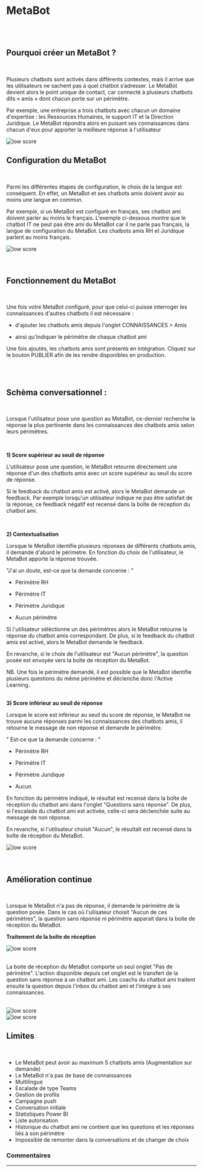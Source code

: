 # MetaBot

 <br />
 <br />

## Pourquoi créer un MetaBot ? 
 <br />

Plusieurs chatbots sont activés dans différents contextes, mais il arrive que les utilisateurs ne sachent pas à quel chatbot s’adresser. 
Le MetaBot devient alors le point unique de contact, car connecté à plusieurs chatbots dits « amis » dont chacun porte sur un périmètre.

Par exemple, une entreprise a trois chatbots avec chacun un domaine d'expertise : les Ressources Humaines, le support IT et la Direction Juridique. Le MetaBot répondra alors en puisant ses connaissances dans chacun d'eux pour apporter la meilleure réponse à l'utilisateur

<div class="image_center">
  <img :src="$withBase('/assets/img/fr/metabot/metabot1.png')" alt="low score">
</div>

## Configuration du MetaBot
 <br />

Parmi les différentes étapes de configuration, le choix de la langue est conséquent. En effet, un MetaBot et ses chatbots amis doivent avoir au moins une langue en commun. 

Par exemple, si un MetaBot est configuré en français, ses chatbot ami doivent parler au moins le français. 
L'exemple ci-dessous montre que le chatbot IT ne peut pas être ami du MetaBot car il ne parle pas français, la langue de configuration du MetaBot. Les chatbots amis RH et Juridique parlent au moins français. 

<div class="image_center">
  <img :src="$withBase('/assets/img/fr/metabot/metabotlangue.png')" alt="low score">
</div>
 <br />
 <br />


## Fonctionnement du MetaBot
 <br />

Une fois votre MetaBot configuré, pour que celui-ci puisse interroger les connaissances d'autres chatbots il est nécessaire : 

- d'ajouter les chatbots amis depuis l'onglet CONNAISSANCES > Amis

- ainsi qu'indiquer le périmètre de chaque chatbot ami 

Une fois ajoutés, les chatbots amis sont présents en intégration. Cliquez sur le bouton PUBLIER afin de les rendre disponibles en production. 

 <br />
 <br />

## Schèma conversationnel : 
 <br />

Lorsque l'utilisateur pose une question au MetaBot, ce-dernier recherche la réponse la plus pertinente dans les connaissances des chatbots amis selon leurs périmètres. 

 <br />

**1) Score supérieur au seuil de réponse** 

L'utilisateur pose une question, le MetaBot retourne directement une réponse d'un des chatbots amis avec un score supérieur au seuil du score de réponse. 

  Si le feedback du chatbot amis est activé, alors le MetaBot demande un feedback. Par exemple lorsqu'un utilisateur indique ne pas être satisfait de la réponse, ce feedback négatif est recensé dans la boîte de réception du chatbot ami.

 <br />

**2) Contextualisation** 

Lorsque le MetaBot identifie plusieurs réponses de différents chatbots amis, il demande d'abord le périmetre. En fonction du choix de l'utilisateur, le MetaBot apporte la réponse trouvée. 

"J'ai un doute, est-ce que ta demande concerne : "

- Périmètre RH 
  
- Périmètre IT  
 
- Périmètre Juridique 
  
- Aucun périmètre


Si l'utilisateur séléctionne un des périmètres alors le MetaBot retourne la réponse du chatbot amis correspondant. De plus, si le feedback du chatbot amis est activé, alors le MetaBot demande le feedback. 

En revanche, si le choix de l'utilisateur est "Aucun périmètre", la question posée est envoyée vers la boîte de réception du MetaBot. 

NB. Une fois le périmètre demandé, il est possible que le MetaBot identifie plusieurs questions du même périmètre et déclenche donc l'Active Learning. 
 <br />
 <br />

**3) Score inférieur au seuil de réponse** 

Lorsque le score est inférieur au seuil du score de réponse, le MetaBot ne trouve aucune réponses parmi les connaissances des chatbots amis, il retourne le message de non réponse et demande le périmètre. 

" Est-ce que ta demande concerne : "

- Périmètre RH 

- Périmètre IT 

- Périmètre Juridique

- Aucun 

En fonction du périmètre indiqué, le résultat est recensé dans la boîte de réception du chatbot ami dans l'onglet "Questions sans réponse". De plus, si l'escalade du chatbot ami est activée, celle-ci sera déclenchée suite au message de non réponse. 

En revanche, si l'utilisateur choisit "Aucun", le résultalt est recensé dans la boîte de réception du MetaBot. 

<div class="image_center">
  <img :src="$withBase('/assets/img/fr/metabot/metabotfonctionnement.png')" alt="low score">
</div>

 <br />
 <br />

## Amélioration continue 
 <br />

Lorsque le MetaBot n'a pas de réponse, il demande le périmètre de la question posée. Dans le cas où l'uilisateur choisit "Aucun de ces périmètres", la question sans réponse ni périmètre apparait dans la boite de réception du MetaBot. 
 <br />

**Traitement de la boîte de réception**

<div class="image_center">
  <img :src="$withBase('/assets/img/fr/metabot/metabotamelioration.png')" alt="low score">
</div>


 <br />

La boite de réception du MetaBot comporte un seul onglet "Pas de périmètre". L'action disponible depuis cet onglet est le transfert de la question sans réponse à un chatbot ami. Les coachs du chatbot ami traitent ensuite la question depuis l'inbox du chatbot ami et l'intégre à ses connaissances. 
 <br />
 <br />

<div class="image_center">
  <img :src="$withBase('/assets/img/fr/metabot/metabotinbox.png')" alt="low score">
</div>


<div class="image_center">
  <img :src="$withBase('/assets/img/fr/metabot/metabottransfert.png')" alt="low score">
</div>


## Limites
 <br />

- Le MetaBot peut avoir au maximum 5 chatbots amis (Augmentation sur demande)
- Le MetaBot n'a pas de base de connaissances 
- Multilingue 
- Escalade de type Teams 
- Gestion de profils
- Campagne push 
- Conversation initiale 
- Statistiques Power BI 
- Liste autorisation 
- Historique du chatbot ami ne contient que les questions et les réponses liés à son périmètre
- Impossible de remonter dans la conversations et de changer de choix 


### Commentaires
---
<Commentaire />